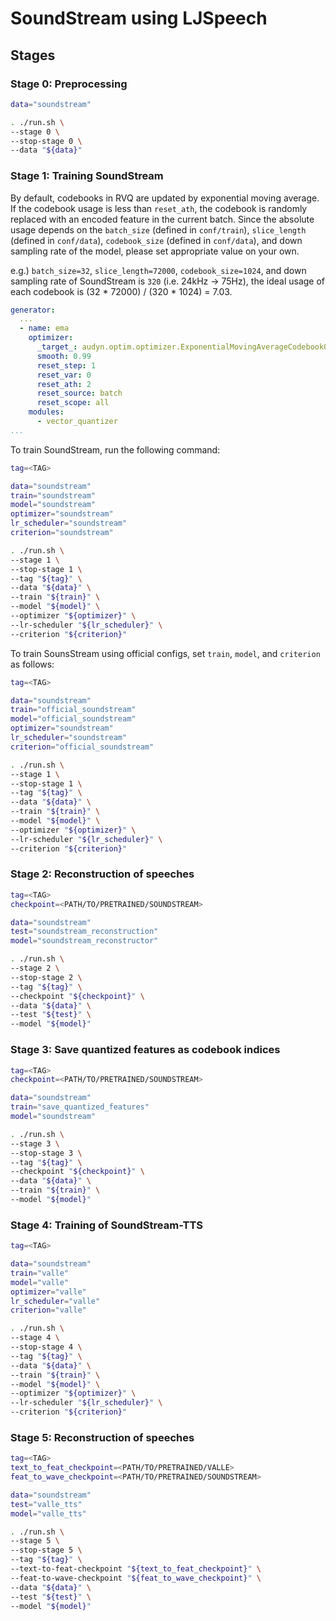 # SoundStream using LJSpeech

## Stages

### Stage 0: Preprocessing

```sh
data="soundstream"

. ./run.sh \
--stage 0 \
--stop-stage 0 \
--data "${data}"
```

### Stage 1: Training SoundStream

By default, codebooks in RVQ are updated by exponential moving average.
If the codebook usage is less than `reset_ath`, the codebook is randomly replaced with an encoded feature in the current batch.
Since the absolute usage depends on the `batch_size`  (defined in `conf/train`), `slice_length` (defined in `conf/data`), `codebook_size` (defined in `conf/data`), and down sampling rate of the model, please set appropriate value on your own.

e.g.) `batch_size=32`, `slice_length=72000`, `codebook_size=1024`, and down sampling rate of SoundStream is `320` (i.e. 24kHz -> 75Hz), the ideal usage of each codebook is (32 * 72000) / (320 * 1024) = 7.03.

```yaml
generator:
  ...
  - name: ema
    optimizer:
      _target_: audyn.optim.optimizer.ExponentialMovingAverageCodebookOptimizer
      smooth: 0.99
      reset_step: 1
      reset_var: 0
      reset_ath: 2
      reset_source: batch
      reset_scope: all
    modules:
      - vector_quantizer
...
```

To train SoundStream, run the following command:

```sh
tag=<TAG>

data="soundstream"
train="soundstream"
model="soundstream"
optimizer="soundstream"
lr_scheduler="soundstream"
criterion="soundstream"

. ./run.sh \
--stage 1 \
--stop-stage 1 \
--tag "${tag}" \
--data "${data}" \
--train "${train}" \
--model "${model}" \
--optimizer "${optimizer}" \
--lr-scheduler "${lr_scheduler}" \
--criterion "${criterion}"
```

To train SounsStream using official configs, set `train`, `model`, and `criterion` as follows:

```sh
tag=<TAG>

data="soundstream"
train="official_soundstream"
model="official_soundstream"
optimizer="soundstream"
lr_scheduler="soundstream"
criterion="official_soundstream"

. ./run.sh \
--stage 1 \
--stop-stage 1 \
--tag "${tag}" \
--data "${data}" \
--train "${train}" \
--model "${model}" \
--optimizer "${optimizer}" \
--lr-scheduler "${lr_scheduler}" \
--criterion "${criterion}"
```

### Stage 2: Reconstruction of speeches

```sh
tag=<TAG>
checkpoint=<PATH/TO/PRETRAINED/SOUNDSTREAM>

data="soundstream"
test="soundstream_reconstruction"
model="soundstream_reconstructor"

. ./run.sh \
--stage 2 \
--stop-stage 2 \
--tag "${tag}" \
--checkpoint "${checkpoint}" \
--data "${data}" \
--test "${test}" \
--model "${model}"
```

### Stage 3: Save quantized features as codebook indices

```sh
tag=<TAG>
checkpoint=<PATH/TO/PRETRAINED/SOUNDSTREAM>

data="soundstream"
train="save_quantized_features"
model="soundstream"

. ./run.sh \
--stage 3 \
--stop-stage 3 \
--tag "${tag}" \
--checkpoint "${checkpoint}" \
--data "${data}" \
--train "${train}" \
--model "${model}"
```


### Stage 4: Training of SoundStream-TTS

```sh
tag=<TAG>

data="soundstream"
train="valle"
model="valle"
optimizer="valle"
lr_scheduler="valle"
criterion="valle"

. ./run.sh \
--stage 4 \
--stop-stage 4 \
--tag "${tag}" \
--data "${data}" \
--train "${train}" \
--model "${model}" \
--optimizer "${optimizer}" \
--lr-scheduler "${lr_scheduler}" \
--criterion "${criterion}"
```

### Stage 5: Reconstruction of speeches

```sh
tag=<TAG>
text_to_feat_checkpoint=<PATH/TO/PRETRAINED/VALLE>
feat_to_wave_checkpoint=<PATH/TO/PRETRAINED/SOUNDSTREAM>

data="soundstream"
test="valle_tts"
model="valle_tts"

. ./run.sh \
--stage 5 \
--stop-stage 5 \
--tag "${tag}" \
--text-to-feat-checkpoint "${text_to_feat_checkpoint}" \
--feat-to-wave-checkpoint "${feat_to_wave_checkpoint}" \
--data "${data}" \
--test "${test}" \
--model "${model}"
```
